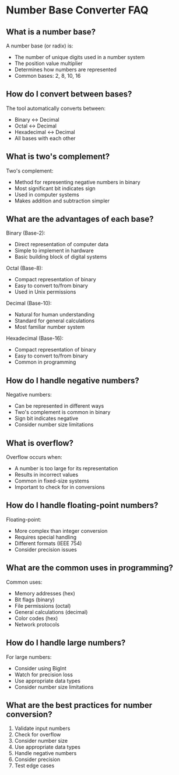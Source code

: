 # Number Base Converter FAQ

## What is a number base?

A number base (or radix) is:
- The number of unique digits used in a number system
- The position value multiplier
- Determines how numbers are represented
- Common bases: 2, 8, 10, 16

## How do I convert between bases?

The tool automatically converts between:
- Binary ↔ Decimal
- Octal ↔ Decimal
- Hexadecimal ↔ Decimal
- All bases with each other

## What is two's complement?

Two's complement:
- Method for representing negative numbers in binary
- Most significant bit indicates sign
- Used in computer systems
- Makes addition and subtraction simpler

## What are the advantages of each base?

Binary (Base-2):
- Direct representation of computer data
- Simple to implement in hardware
- Basic building block of digital systems

Octal (Base-8):
- Compact representation of binary
- Easy to convert to/from binary
- Used in Unix permissions

Decimal (Base-10):
- Natural for human understanding
- Standard for general calculations
- Most familiar number system

Hexadecimal (Base-16):
- Compact representation of binary
- Easy to convert to/from binary
- Common in programming

## How do I handle negative numbers?

Negative numbers:
- Can be represented in different ways
- Two's complement is common in binary
- Sign bit indicates negative
- Consider number size limitations

## What is overflow?

Overflow occurs when:
- A number is too large for its representation
- Results in incorrect values
- Common in fixed-size systems
- Important to check for in conversions

## How do I handle floating-point numbers?

Floating-point:
- More complex than integer conversion
- Requires special handling
- Different formats (IEEE 754)
- Consider precision issues

## What are the common uses in programming?

Common uses:
- Memory addresses (hex)
- Bit flags (binary)
- File permissions (octal)
- General calculations (decimal)
- Color codes (hex)
- Network protocols

## How do I handle large numbers?

For large numbers:
- Consider using BigInt
- Watch for precision loss
- Use appropriate data types
- Consider number size limitations

## What are the best practices for number conversion?

1. Validate input numbers
2. Check for overflow
3. Consider number size
4. Use appropriate data types
5. Handle negative numbers
6. Consider precision
7. Test edge cases 